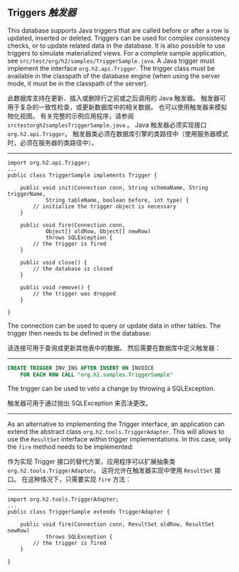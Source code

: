 ## Triggers *触发器*

This database supports Java triggers that are called before or after a row is updated, inserted or deleted.
Triggers can be used for complex consistency checks, or to update related data in the database.
It is also possible to use triggers to simulate materialized views.
For a complete sample application, see `src/test/org/h2/samples/TriggerSample.java`.
A Java trigger must implement the interface `org.h2.api.Trigger`.
The trigger class must be available in the classpath of the database engine (when using the server mode, it must be in the classpath of the server).


此数据库支持在更新、插入或删除行之前或之后调用的 Java 触发器。
触发器可用于复杂的一致性检查，或更新数据库中的相关数据。
也可以使用触发器来模拟物化视图。
有关完整的示例应用程序，请参阅 `srctestorgh2samplesTriggerSample.java` 。
Java 触发器必须实现接口 `org.h2.api.Trigger`。
触发器类必须在数据库引擎的类路径中（使用服务器模式时，必须在服务器的类路径中）。

---

```
import org.h2.api.Trigger;
...
public class TriggerSample implements Trigger {

    public void init(Connection conn, String schemaName, String triggerName,
            String tableName, boolean before, int type) {
        // initialize the trigger object is necessary
    }

    public void fire(Connection conn,
            Object[] oldRow, Object[] newRow)
            throws SQLException {
        // the trigger is fired
    }

    public void close() {
        // the database is closed
    }

    public void remove() {
        // the trigger was dropped
    }

}
```

The connection can be used to query or update data in other tables.
The trigger then needs to be defined in the database:


该连接可用于查询或更新其他表中的数据。
然后需要在数据库中定义触发器：

---

```sql
CREATE TRIGGER INV_INS AFTER INSERT ON INVOICE
    FOR EACH ROW CALL "org.h2.samples.TriggerSample"
```

The trigger can be used to veto a change by throwing a SQLException.


触发器可用于通过抛出 SQLException 来否决更改。

---

As an alternative to implementing the Trigger interface, an application can extend the abstract class `org.h2.tools.TriggerAdapter`.
This will allows to use the `ResultSet` interface within trigger implementations.
In this case, only the `fire` method needs to be implemented:


作为实现 Trigger 接口的替代方案，应用程序可以扩展抽象类 `org.h2.tools.TriggerAdapter`。
这将允许在触发器实现中使用 `ResultSet` 接口。
在这种情况下，只需要实现 `fire` 方法：

---

```
import org.h2.tools.TriggerAdapter;
...
public class TriggerSample extends TriggerAdapter {

    public void fire(Connection conn, ResultSet oldRow, ResultSet newRow)
            throws SQLException {
        // the trigger is fired
    }

}
```
